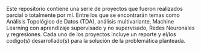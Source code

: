 Este repositorio contiene una serie de proyectos que fueron realizados parcial o totalmente por mí. Entre los que se encontrarán temas como Análisis Topológico de Datos (TDA), análisis multivariante, Machine Learning con aprendizaje supervisado y no supervisado, Redes Neuronales y regresiones. Cada uno de los proyectos incluye un reporte y el/los codigo(s) desarrollado(s) para la solución de la problemática planteada.
